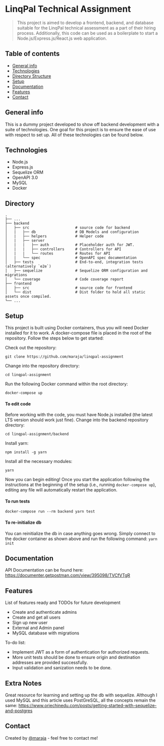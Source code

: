 # LinqPal Technical Assignment
> This project is aimed to develop a frontend, backend, and database suitable for the LinqPal technical assessment as a part of their hiring process. Additionally, this code can be used as a boilerplate to start a Node.js/Express.js/React.js web application.

## Table of contents
* [General info](#general-info)
* [Technologies](#technologies)
* [Directory Structure](#directory)
* [Setup](#setup)
* [Documentation](#documentation)
* [Features](#features)
* [Contact](#contact)

## General info
This is a dummy project developed to show off backend development with a suite of technologies. One goal for this project is to ensure the ease of use with respect to set up. All of these technologies can be found below.

## Technologies
* Node.js
* Express.js
* Sequelize ORM
* OpenAPI 3.0
* MySQL
* Docker

## Directory
    .
    ├── ...
    ├── backend
    │   ├── src                     # source code for backend
    │   |   ├── db                  # DB Models and configuration
    │   |   ├── helpers             # Helper code
    │   |   ├── server  
    │   |   |   ├── auth            # Placeholder auth for JWT.
    │   |   |   ├── controllers     # Controllers for API
    │   |   |   └── routes          # Routes for API
    │   |   └── spec                # OpenAPI spec documentation
    │   ├── tests                   # End-to-end, integration tests (alternatively `e2e`)
    │   ├── sequelize               # Sequelize ORM configuration and migrations
    │   └── coverage                # Code coverage report
    ├── frontend
    │   ├── src                     # source code for frontend
    │   └── dist                    # Dist folder to hold all static assets once compiled.
    └── ...

## Setup
This project is built using Docker containers, thus you will need Docker installed for it to work. A docker-compose file is placed in the root of the repository. Follow the steps below to get started:

Check out the repository:

```
git clone https://github.com/maraja/linqpal-assignment
```

Change into the repository directory:

```
cd linqpal-assignment
```

Run the following Docker command within the root directory:

```
docker-compose up
```

#### To edit code
Before working with the code, you must have Node.js installed (the latest LTS version should work just fine). Change into the backend repository directory:

```
cd linqpal-assignment/backend
```
Install yarn:

```
npm install -g yarn
```

Install all the necessary modules:
```
yarn
```

Now you can begin editing! Once you start the application following the instructions at the beginning of the setup (i.e., running `docker-compose up`), editing any file will automatically restart the application.


#### To run tests

```
docker-compose run --rm backend yarn test
```

#### To re-initialize db

You can reinitialize the db in case anything goes wrong. Simply connect to the docker container as shown above and run the following command: `yarn init`

## Documentation
API Documentation can be found here: https://documenter.getpostman.com/view/395098/TVCfVTgR

## Features
List of features ready and TODOs for future development
* Create and authenticate admins
* Create and get all users
* Sign up new user
* External and Admin panel
* MySQL database with migrations

To-do list:
* Implement JWT as a form of authentication for authorized requests.
* More unit tests should be done to ensure origin and destination addresses are provided successfully.
* Input validation and sanization needs to be done.

## Extra Notes

Great resource for learning and setting up the db with sequelize. Although I used MySQL and this article uses PostGreSQL, all the concepts remain the same:
https://www.oriechinedu.com/posts/getting-started-with-sequelize-and-postgres

## Contact
Created by [@maraja](mailto:amit.maraj@gmail.com) - feel free to contact me!